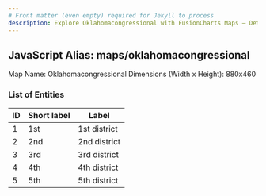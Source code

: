 ```yaml
---
# Front matter (even empty) required for Jekyll to process
description: Explore Oklahomacongressional with FusionCharts Maps – Detailed features for seamless integration. Try now & enhance your data visualization today! 
---
```


## JavaScript Alias: maps/oklahomacongressional

Map Name: Oklahomacongressional
Dimensions (Width x Height): 880x460





### List of Entities

ID | Short label | Label
---|---|---|
1|1st|1st district
2|2nd|2nd district
3|3rd|3rd district
4|4th|4th district
5|5th|5th district


